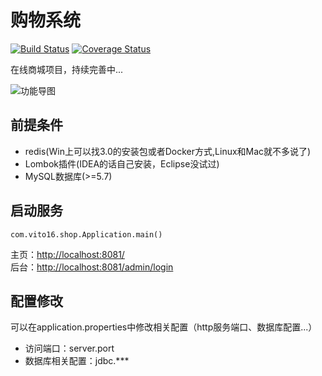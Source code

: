 购物系统
=====================
[![Build Status](https://travis-ci.org/vito16/shop.svg?branch=master)](https://travis-ci.org/vito16/shop) [![Coverage Status](https://coveralls.io/repos/github/vito16/shop/badge.svg?branch=master)](https://coveralls.io/github/vito16/shop?branch=master)  

在线商城项目，持续完善中...

![功能导图](img/module.png)

## 前提条件  
- redis(Win上可以找3.0的安装包或者Docker方式,Linux和Mac就不多说了)
- Lombok插件(IDEA的话自己安装，Eclipse没试过)
- MySQL数据库(>=5.7)

## 启动服务

    com.vito16.shop.Application.main()
    
主页：[http://localhost:8081/](localhost:8081/)  
后台：[http://localhost:8081/admin/login](localhost:8081/admin/login)  

## 配置修改
可以在application.properties中修改相关配置（http服务端口、数据库配置...）

- 访问端口：server.port
- 数据库相关配置：jdbc.***


